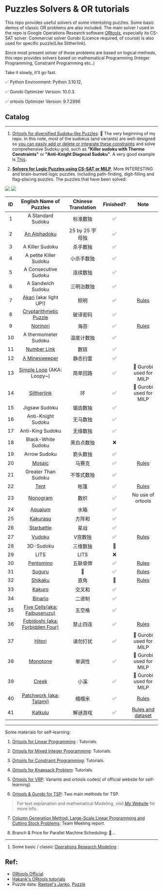# Puzzles Solvers & OR tutorials

This repo provides useful solvers of some interesting puzzles. Some basic demos of classic OR problems are also included. The main solver I used in the repo is Google Operations Research software [ORtools](https://developers.google.cn/optimization?hl=zh-cn), especially its CS-SAT solver. Commercial solver Gurobi (Licence required, of course) is also used for specific puzzle(Like Slitherlink). 

Since most present solver of those problems are based on logical methods, this repo provides solvers based on mathematical Programming (Integer Programming, Constraint Programming etc..)

Take it slowly, it'll go fast.

✅ Python Environment: Python 3.10.12, 

✅ Gurobi Optimizer Version: 10.0.3.

✅ ortools Optimizer Version: 9.7.2996


## Catalog

-------

1. [Ortools for diversified Sudoku-like Puzzles](./Puzzles.ipynb): 🥰 The very beginning of my repo. In this note, most of the sudokus (and variants) are well-designed so <u>you can easily add or delete or integrate these constraints</u> and solve comprehensive Sudoku grid, such as **"Killer sudoku with Thermo Constraints"** or **"Anti-Knight Diagnoal Sudoku"**. A very good example is [This](https://cn.gridpuzzle.com/sudoku-puzzles?page=3). 

2. [**Solvers for Logic Puzzles using CS-SAT or MILP**](./Puzzles/). More INTERESTING and brain-burned logic puzzles. Including path-finding, digit-filling and flag-placing puzzles. The puzzles that have been solved:

![](./assets/figures/Headers.png)
![](./assets/figures/Headers2.png)

|  ID   |                   English Name of Puzzles                    | Chinese Translation | Finished? |                                Note                                 |
| :---: | :----------------------------------------------------------: | :-----------------: | :-------: | :-----------------------------------------------------------------: |
|   1   |                      A Standard Sudoku                       |      标准数独       |     ✅     |                                                                     |
|   2   |         [An Alphadoku](./Puzzles/Alphabetoku.ipynb)          |   25 by 25 字母独   |     ✅     |                                                                     |
|   3   |                       A Killer Sudoku                        |      杀手数独       |     ✅     |                                                                     |
|   4   |                    A petite Killer Sudoku                    |     小杀手数独      |     ✅     |                                                                     |
|   5   |                     A Consecutive Sudoku                     |      连续数独       |     ✅     |                                                                     |
|   6   |                      A Sandwich Sudoku                       |     三明治数独      |     ✅     |                                                                     |
|   7   |       [Akari](./Puzzles/Akari.ipynb) (aka: light UP!)        |        照明         |     ✅     |              [Rules](https://www.puzzle-light-up.com)               |
|   8   |  [Cryptarithmetic Puzzle](./Puzzles/Cryptarithmetic.ipynb)   |      破译密码       |     ✅     |                                                                     |
|   9   |             [Norinori](./Puzzles/NoriNori.ipynb)             |        海苔         |     ✅     |              [Rules](https://www.puzzle-norinori.com)               |  |
|  10   |                     A thermometer Sudoku                     |     温度计数独      |     ✅     |                                                                     |
|  11   |          [Number Link](./Puzzles/NumberLink.ipynb)           |        数链         |     ✅     |                                                                     |
|  12   |         [A Minesweeper](./Puzzles/Minesweeper.ipynb)         |      静态扫雷       |     ✅     |                                                                     |
|  13   |   [Simple Loop](./Puzzles/SimpleLoop.ipynb) (AKA: Loopy~)    |      简单回路       |     ✅     |                       🚀 Gurobi used for MILP                        |  |
|  14   |          [Siltherlink](./Puzzles/SlitherLink.ipynb)          |         环          |     ✅     |                       🚀 Gurobi used for MILP                        |  |
|  15   |                        Jigsaw Sudoku                         |      锯齿数独       |     ✅     |                                                                     |
|  16   |                      Anti-Knight Sudoku                      |      无马数独       |     ✅     |                                                                     |
|  17   |                       Anti-King Sudoku                       |      无缘数独       |     ✅     |                                                                     |
|  18   |                      Black-White Sudoku                      |     黑白点数独      |     ❌     |                                                                     |
|  19   |                         Arrow Sudoku                         |      箭头数独       |     ✅     |                                                                     |
|  20   |               [Mosaic](./Puzzles/Mosaic.ipynb)               |       马赛克        |     ✅     |    [Rules](https://www.puzzle-minesweeper.com/mosaic-5x5-easy/)     |
|  21   |                     Greater Than Sudoku                      |     不等式数独      |     ✅     |                                                                     |
|  22   |                 [Tent](./Puzzles/Tent.ipynb)                 |        帐篷         |     ✅     |                [Rules](https://www.puzzle-tents.com)                |
|  23   |             [Nonogram](./Puzzles/Nonogram.ipynb)             |        数织         |     ✅     |                          No use of ortools                          |
|  24   |             [Aquaium](./Puzzles/Aquarium.ipynb)              |        水箱         |     ✅     |                                                                     |
|  25   |             [Kakurasu](./Puzzles/Kakurasu.ipynb)             |       方阵和        |     ✅     |                                                                     |
|  26   |           [Starbattle](./Puzzles/Starbattle.ipynb)           |        星战         |     ✅     |                                                                     |
|  27   |                  [Vudoku](./Puzzles.ipynb)                   |       V宫数独       |     ✅     |          [Rules](https://sudoku-puzzles.net/vudoku-hard/)           |
|  28   |                          3D-Sudoku                           |      三维数独       |     🚀     |                                                                     |
|  29   |                             LITS                             |        LITS         |     ❌     |                                                                     |
|  30   |            [Pentomino](./Puzzles/Pentomino.ipynb)            |      五联骨牌       |     ✅     |            [Rules](https://isomerdesign.com/Pentomino/)             |
|  31   |               [Suguru](./Puzzles/Suguru.ipynb)               |          🤔️          |     ✅     |       [Rules](https://puzzlegenius.org/suguru-from-scratch/)        |
|  32   |              [Shikaku](./Puzzles/Shikaku.ipynb)              |        直角         |     🐌     |           [Rules](https://www.puzzle-shikaku.com/?size=5)           |
|  33   |               [Kakuro](./Puzzles/Kakuro.ipynb)               |       交叉和        |     ✅     |                                                                     |
|  34   |              [Binario](./Puzzles/Binario.ipynb)              |       二进制        |     ✅     |                                                                     |
|  35   |  [Five Cells(aka: Faibuseruzu)](./Puzzles/FiveCells.ipynb)   |       五空格        |     ✅     |                                                                     |
|  36   | [Fobidoshi (aka: Forbidden Four)](./Puzzles/Fobidoshi.ipynb) |      禁止四连       |     ✅     |           [Rules](https://www.cross-plus-a.com/help.htm)            |
|  37   |               [Hitori](./Puzzles/Hitori.ipynb)               |      请勿打扰       |     ✅     |                       🚀 Gurobi used for MILP                        |
|  38   |             [Monotone](./Puzzles/Monotone.ipynb)             |       单调性        |     ✅     |                       🚀 Gurobi used for MILP                        |
|  39   |                [Creek](./Puzzles/Creek.ipynb)                |        小溪         |     ✅     |                       🚀 Gurobi used for MILP                        |
|  40   |     [Patchwork (aka: Tatami)](./Puzzles/Patchwork.ipynb)     |       榻榻米        |     ✅     |           [Rules](https://www.cross-plus-a.com/help.htm)            |
|  41   |              [Kalkulu](./Puzzles/Kalkulu.ipynb)              |      解谜游戏       |     ✅     | [Rules and dataset](https://www.janko.at/Raetsel/Kalkulu/index.htm) |




-----

Some materials for self-learning:

1. [Ortools for Linear Programming](./SimpleLP.ipynb) : Tutorials.
2. [Ortools for Mixed Integer Programming](./IntegerOpt.ipynb): Tutorials.
3. [Ortools for Constraint Programming](./ConstraintOpt.ipynb): Tutorials.
4. [Ortools for Knapsack Problem](./KnapsackPro.ipynb): Tutorials.

5. [Ortools for VRP](./VRP): Variants and ortools codes( of official website for self-learning).
6. [Ortools & Gurobi for TSP](./TSP.ipynb): Two main methods for TSP. 

> For text explanation and mathematical Modeling, visit [My Website](https://smilingwayne.github.io/me/Study/OR/TSP/) for more info.

7. [Column Generation Method: Large-Scale Linear Programming and Cutting Stock Problems](./Techniques/ColGen/CSP.ipynb): Team Meeting report.

8. Branch & Price for Parallel Machine Scheduling: 🐌...


-------


1. Some basic / classic [Operations Research Modeling](./modeling/) :


## Ref:

- [ORtools Official](https://developers.google.cn/optimization?hl=zh-cn)
- [Hakank's ORtools tutorials](http://www.hakank.org/google_or_tools/)
- Puzzle data: [Raetsel's Janko](https://www.janko.at/Raetsel/index.htm), [Puzzle](https://www.puzzle-loop.com)
